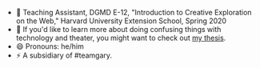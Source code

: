 
<!--
**team-epk/team-epk** is a ✨ _special_ ✨ repository because its `README.md` (this file) appears on your GitHub profile.

Here are some ideas to get you started:

- 🔭 I’m currently working on ...
- 🌱 I’m currently learning ...
- 👯 I’m looking to collaborate on ...
- 🤔 I’m looking for help with ...
- 💬 Ask me about ...
- 📫 How to reach me: ...
- 😄 Pronouns: ...
- ⚡ Fun fact: ...-->

- 🔭 Teaching Assistant, DGMD E-12, "Introduction to Creative Exploration on the Web," Harvard University Extension School, Spring 2020
- 💬 If you'd like to learn more about doing confusing things with technology and theater, you might want to check out [my thesis](https://dash.harvard.edu/handle/1/42004081).
- 😄 Pronouns: he/him
- ⚡ A subsidiary of #teamgary.
